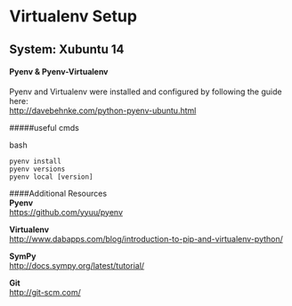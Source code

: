 # Virtualenv Setup

## **System:** Xubuntu 14


#### **Pyenv & Pyenv-Virtualenv**  
Pyenv and Virtualenv were installed and configured by following the guide here:  
http://davebehnke.com/python-pyenv-ubuntu.html

#####useful cmds

bash
```  
pyenv install  
pyenv versions  
pyenv local [version]  
```

####Additional Resources  
**Pyenv**  
https://github.com/yyuu/pyenv

**Virtualenv**  
http://www.dabapps.com/blog/introduction-to-pip-and-virtualenv-python/  

**SymPy**  
http://docs.sympy.org/latest/tutorial/  

**Git**  
http://git-scm.com/  
